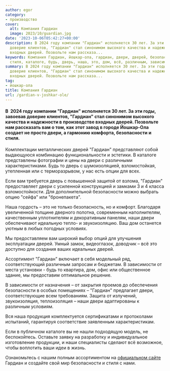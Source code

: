 ```yaml
---
author: egor
category:
- производство
cover:
  alt: Компания Гардиан
  image: 2023/10/guardian.jpg
date: '2023-10-06T05:42:27+00:00'
description: В 2024 году компании "Гардиан" исполняется 30 лет. За эти годы, завоевав
  доверие клиентов, "Гардиан" стал синонимом высокого качества и надежности в производстве
  входных дверей. Позвольте нам рассказа...
keywords: Компания Гардиан, йошкар-ола, гардиан, двери, дверей, безопасности, наши,
  стиля, каталоге, будь, дверь, наша, это, дом, всё, различным, зависимости
summary: В 2024 году компании "Гардиан" исполняется 30 лет. За эти годы, завоевав
  доверие клиентов, "Гардиан" стал синонимом высокого качества и надежности в производстве
  входных дверей. Позвольте нам рассказа...
tag:
- йошкар-ола
title: Компания Гардиан
url: /gardian-v-joshkar-ole/
---
```


#### В  2024 году компании "Гардиан" исполняется 30 лет. За эти годы, завоевав доверие клиентов, "Гардиан" стал синонимом высокого качества и надежности в производстве входных дверей. Позвольте нам рассказать вам о том, как этот завод в городе Йошкар-Ола создает не просто двери, а гармонию комфорта, безопасности и стиля.

Комплектации металлических дверей "Гардиан" представляют собой выдающуюся комбинацию функциональности и эстетики. В каталоге представлены фотографии и цены на двери с различными характеристиками. Будь то дверь с шумоизоляцией, взломостойкая, утепленная или с терморазрывом, у нас есть опции для всех.

Если вам требуется дверь с повышенной защитой от взлома, "Гардиан" предоставляет двери с усиленной конструкцией и замками 3 и 4 класса взломостойкости. Для дополнительной безопасности можно выбрать опцию "сейфа" или "бронепакета".

Наша гордость – это не только безопасность, но и комфорт. Благодаря увеличенной толщине дверного полотна, современным наполнителям, качественным уплотнителям и декоративным панелям, наши двери обеспечивают идеальную тепло\- и звукоизоляцию. Ваш дом останется уютным в любых погодных условиях.

Мы предоставляем вам широкий выбор опций для улучшения эксплуатации дверей. Умный замок, видеоглазок, доводчик – всё это доступно для создания ваших идеальных дверей.

Ассортимент "Гардиан" включает в себя модельный ряд, соответствующий различным запросам и бюджетам. В зависимости от места установки \- будь то квартира, дом, офис или общественное здание, мы предоставим оптимальное решение.

В зависимости от назначения – от закрытия проемов до обеспечения безопасности в особых помещениях – "Гардиан" предлагает двери, соответствующие всем требованиям. Защита от излучений, звукоизоляция, теплоизоляция – наши двери адаптированы к различным условиям.

Вся наша продукция комплектуется сертификатами и протоколами испытаний, гарантируя соответствие заявленным характеристикам.

Если в публичном каталоге вы не нашли подходящую модель, не беспокойтесь. Оставьте заявку на разработку и индивидуальное изготовление продукции, и наши специалисты сделают всё возможное, чтобы воплотить ваши идеи в жизнь.

Ознакомьтесь с нашим полным ассортиментом на [официальном сайте](https://guardian.ru/) Гардиан и создайте свой мир безопасности и стиля с нами.